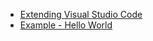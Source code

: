 * [Extending Visual Studio Code](https://code.visualstudio.com/docs/extensions/overview)
* [Example - Hello World](https://code.visualstudio.com/docs/extensions/example-hello-world)